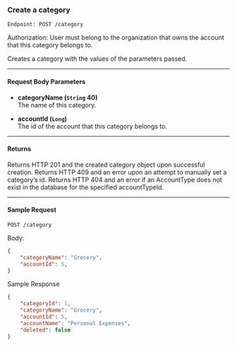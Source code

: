 ### Create a category
`Endpoint: POST /category`

Authorization: User must belong to the organization that owns the account that this category belongs to. 

Creates a category with the values of the parameters passed.
___

#### Request Body Parameters
- **categoryName (`String` 40)** <br/>
The name of this category.

- **accountId (`Long`)** <br/>
The id of the account that this category belongs to.

___
#### Returns
Returns HTTP 201 and the created category object upon successful creation. Returns HTTP 409 and an error upon an attempt to manually set a category’s id. Returns HTTP 404 and an error if an AccountType does not exist in the database for the specified accountTypeId.

___

#### Sample Request
`POST /category`

Body:

```json
{
    "categoryName": "Grocery",
    "accountId": 5,
}
```


Sample Response
```json
{
    "categoryId": 1,
    "categoryName": "Grocery",
    "accountId": 5,
    "accountName": "Personal Expenses",
    "deleted": false
}
```
